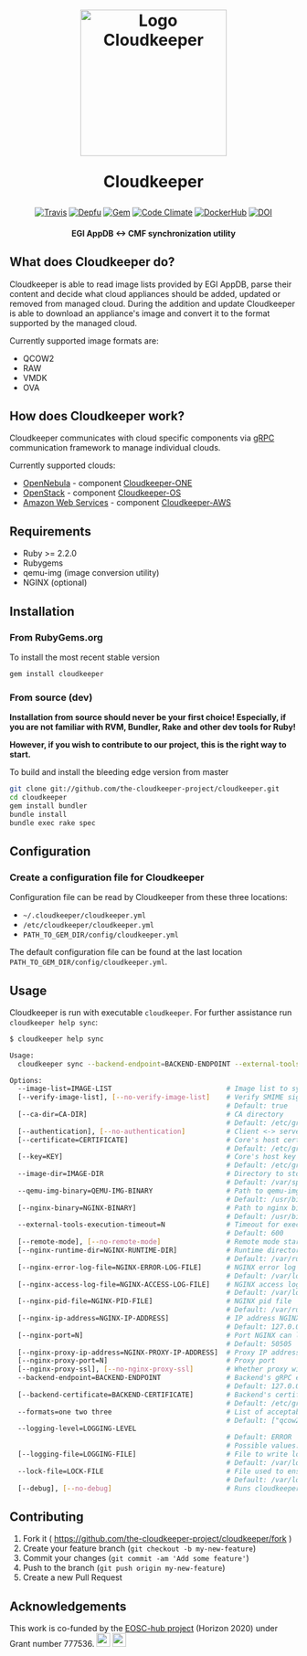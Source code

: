 <h1 align="center">
  <img src="https://i.imgur.com/dObI6KR.png" alt="Logo Cloudkeeper" title="Logo Cloudkeeper" width="256"/>
  <p>Cloudkeeper</p>
</h1>

<p align="center">
  <a href="http://travis-ci.org/the-cloudkeeper-project/cloudkeeper"><img src="https://img.shields.io/travis/the-cloudkeeper-project/cloudkeeper.svg?style=flat-square" alt="Travis"></a>
  <a href="https://depfu.com/repos/the-cloudkeeper-project/cloudkeeper"><img src="https://img.shields.io/depfu/the-cloudkeeper-project/cloudkeeper.svg?style=flat-square" alt="Depfu"></a>
  <a href="https://rubygems.org/gems/cloudkeeper"><img src="https://img.shields.io/gem/v/cloudkeeper.svg?style=flat-square" alt="Gem"></a>
  <a href="https://codeclimate.com/github/the-cloudkeeper-project/cloudkeeper"><img src="https://img.shields.io/codeclimate/maintainability/the-cloudkeeper-project/cloudkeeper.svg?style=flat-square" alt="Code Climate"></a>
  <a href="https://hub.docker.com/r/cloudkeeper/cloudkeeper/"><img src="https://img.shields.io/badge/docker-ready-blue.svg?style=flat-square" alt="DockerHub"></a>
  <a href="https://zenodo.org/record/891885"><img src="https://img.shields.io/badge/dynamic/json.svg?label=DOI&colorB=0D7EBE&prefix=&suffix=&query=$.doi&uri=https%3A%2F%2Fzenodo.org%2Fapi%2Frecords%2F891885&style=flat-square" alt="DOI"></a>
</p>

<h4 align="center">EGI AppDB <-> CMF synchronization utility</h4>

## What does Cloudkeeper do?
Cloudkeeper is able to read image lists provided by EGI AppDB, parse their content and decide what cloud appliances should be added, updated or removed from managed cloud. During the addition and update Cloudkeeper is able to download an appliance's image and convert it to the format supported by the managed cloud.

Currently supported image formats are:
* QCOW2
* RAW
* VMDK
* OVA

## How does Cloudkeeper work?
Cloudkeeper communicates with cloud specific components via [gRPC](http://www.grpc.io/) communication framework to manage individual clouds.

Currently supported clouds:
* [OpenNebula](https://opennebula.org/) - component [Cloudkeeper-ONE](https://github.com/the-cloudkeeper-project/cloudkeeper-one)
* [OpenStack](https://www.openstack.org/) - component [Cloudkeeper-OS](https://github.com/the-cloudkeeper-project/cloudkeeper-os)
* [Amazon Web Services](https://aws.amazon.com/) - component [Cloudkeeper-AWS](https://github.com/the-cloudkeeper-project/cloudkeeper-aws)

## Requirements
* Ruby >= 2.2.0
* Rubygems
* qemu-img (image conversion utility)
* NGINX (optional)

## Installation

### From RubyGems.org
To install the most recent stable version
```bash
gem install cloudkeeper
```

### From source (dev)
**Installation from source should never be your first choice! Especially, if you are not
familiar with RVM, Bundler, Rake and other dev tools for Ruby!**

**However, if you wish to contribute to our project, this is the right way to start.**

To build and install the bleeding edge version from master

```bash
git clone git://github.com/the-cloudkeeper-project/cloudkeeper.git
cd cloudkeeper
gem install bundler
bundle install
bundle exec rake spec
```

## Configuration
### Create a configuration file for Cloudkeeper
Configuration file can be read by Cloudkeeper from these
three locations:

* `~/.cloudkeeper/cloudkeeper.yml`
* `/etc/cloudkeeper/cloudkeeper.yml`
* `PATH_TO_GEM_DIR/config/cloudkeeper.yml`

The default configuration file can be found at the last location
`PATH_TO_GEM_DIR/config/cloudkeeper.yml`.

## Usage
Cloudkeeper is run with executable `cloudkeeper`. For further assistance run `cloudkeeper help sync`:
```bash
$ cloudkeeper help sync

Usage:
  cloudkeeper sync --backend-endpoint=BACKEND-ENDPOINT --external-tools-execution-timeout=N --formats=one two three --image-dir=IMAGE-DIR --image-list=IMAGE-LIST --qemu-img-binary=QEMU-IMG-BINARY

Options:
  --image-list=IMAGE-LIST                            # Image list to sync against
  [--verify-image-list], [--no-verify-image-list]    # Verify SMIME signature on image list
                                                     # Default: true
  [--ca-dir=CA-DIR]                                  # CA directory
                                                     # Default: /etc/grid-security/certificates/
  [--authentication], [--no-authentication]          # Client <-> server authentication
  [--certificate=CERTIFICATE]                        # Core's host certificate
                                                     # Default: /etc/grid-security/hostcert.pem
  [--key=KEY]                                        # Core's host key
                                                     # Default: /etc/grid-security/hostkey.pem
  --image-dir=IMAGE-DIR                              # Directory to store images to
                                                     # Default: /var/spool/cloudkeeper/images/
  --qemu-img-binary=QEMU-IMG-BINARY                  # Path to qemu-img binary (image conversion)
                                                     # Default: /usr/bin/qemu-img
  [--nginx-binary=NGINX-BINARY]                      # Path to nginx binary (HTTP server)
                                                     # Default: /usr/bin/nginx
  --external-tools-execution-timeout=N               # Timeout for execution of external tools in seconds
                                                     # Default: 600
  [--remote-mode], [--no-remote-mode]                # Remote mode starts HTTP server (NGINX) and serves images to backend via HTTP
  [--nginx-runtime-dir=NGINX-RUNTIME-DIR]            # Runtime directory for NGINX
                                                     # Default: /var/run/cloudkeeper/
  [--nginx-error-log-file=NGINX-ERROR-LOG-FILE]      # NGINX error log file
                                                     # Default: /var/log/cloudkeeper/nginx-error.log
  [--nginx-access-log-file=NGINX-ACCESS-LOG-FILE]    # NGINX access log file
                                                     # Default: /var/log/cloudkeeper/nginx-access.log
  [--nginx-pid-file=NGINX-PID-FILE]                  # NGINX pid file
                                                     # Default: /var/run/cloudkeeper/nginx.pid
  [--nginx-ip-address=NGINX-IP-ADDRESS]              # IP address NGINX can listen on
                                                     # Default: 127.0.0.1
  [--nginx-port=N]                                   # Port NGINX can listen on
                                                     # Default: 50505
  [--nginx-proxy-ip-address=NGINX-PROXY-IP-ADDRESS]  # Proxy IP address
  [--nginx-proxy-port=N]                             # Proxy port
  [--nginx-proxy-ssl], [--no-nginx-proxy-ssl]        # Whether proxy will use SSL connection
  --backend-endpoint=BACKEND-ENDPOINT                # Backend's gRPC endpoint
                                                     # Default: 127.0.0.1:50051
  [--backend-certificate=BACKEND-CERTIFICATE]        # Backend's certificate
                                                     # Default: /etc/grid-security/backendcert.pem
  --formats=one two three                            # List of acceptable formats images can be converted to
                                                     # Default: ["qcow2"]
  --logging-level=LOGGING-LEVEL
                                                     # Default: ERROR
                                                     # Possible values: DEBUG, INFO, WARN, ERROR, FATAL, UNKNOWN
  [--logging-file=LOGGING-FILE]                      # File to write logs to
                                                     # Default: /var/log/cloudkeeper/cloudkeeper.log
  --lock-file=LOCK-FILE                              # File used to ensure only one running instance of cloudkeeper
                                                     # Default: /var/lock/cloudkeeper/cloudkeeper.lock
  [--debug], [--no-debug]                            # Runs cloudkeeper in debug mode
```

## Contributing
1. Fork it ( https://github.com/the-cloudkeeper-project/cloudkeeper/fork )
2. Create your feature branch (`git checkout -b my-new-feature`)
3. Commit your changes (`git commit -am 'Add some feature'`)
4. Push to the branch (`git push origin my-new-feature`)
5. Create a new Pull Request

## Acknowledgements
This work is co-funded by the [EOSC-hub project](http://eosc-hub.eu/) (Horizon 2020) under Grant number 777536.
<img src="https://wiki.eosc-hub.eu/download/attachments/1867786/eu%20logo.jpeg?version=1&modificationDate=1459256840098&api=v2" height="24">
<img src="https://wiki.eosc-hub.eu/download/attachments/18973612/eosc-hub-web.png?version=1&modificationDate=1516099993132&api=v2" height="24">
